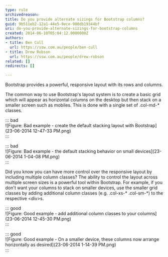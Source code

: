 ```yaml
---
type: rule
archivedreason: 
title: Do you provide alternate sizings for Bootstrap columns?
guid: 9b511eb2-12a1-44e5-9ece-980db19344bf
uri: do-you-provide-alternate-sizings-for-bootstrap-columns
created: 2014-06-18T05:04:12.0000000Z
authors:
- title: Ben Cull
  url: https://ssw.com.au/people/ben-cull
- title: Drew Robson
  url: https://ssw.com.au/people/drew-robson
related: []
redirects: []

---
```


Bootstrap provides a powerful, responsive layout with its rows and columns.
<!--endintro-->

The common way to use Bootstrap's layout system is to create a basic grid which will appear as horizontal columns on the desktop but then stack on a smaller screen such as mobiles. This is done with a single set of .col-md-\* classes.

::: bad  
![Figure: Bad example - create the default stacking layout with Bootstrap](23-06-2014 12-47-33 PM.png)  
:::

::: bad  
![Figure: Bad example - the default stacking behavior on small devices](23-06-2014 1-04-08 PM.png)  
:::

Did you know you can have more control over the responsive layout by including multiple column classes? The ability to control the layout across multiple screen sizes is a powerful tool within Bootstrap. For example, if you don't want your columns to stack on smaller devices, use the smaller grid classes by adding additional column classes (e.g. .col-xs-\* .col-sm-\*) to the respective &lt;div&gt;s.

::: good  
![Figure: Good example - add additional column classes to your columns](23-06-2014 12-45-30 PM.png)  
:::

::: good  
![Figure: Good example - On a smaller device, these columns now arrange horizontally as desired](23-06-2014 1-14-39 PM.png)  
:::
